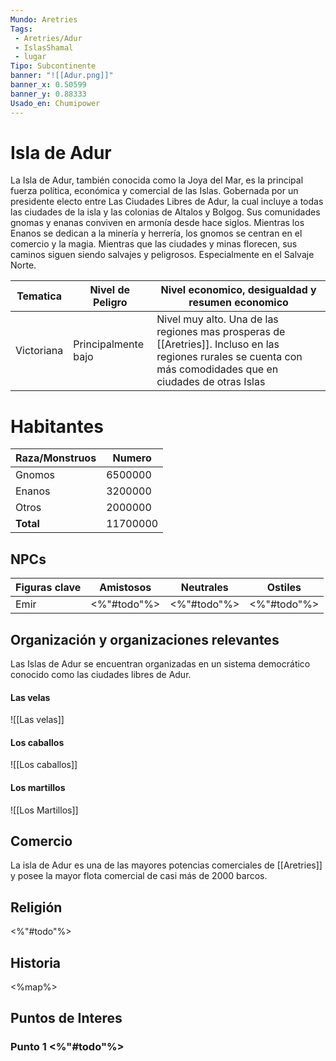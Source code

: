 ```yaml
---
Mundo: Aretries
Tags:
 - Aretries/Adur
 - IslasShamal
 - lugar
Tipo: Subcontinente
banner: "![[Adur.png]]"
banner_x: 0.50599
banner_y: 0.88333
Usado_en: Chumipower
---
```

# Isla de Adur
La Isla de Adur, también conocida como la Joya del Mar, es la principal fuerza política, económica y comercial de las Islas. Gobernada por un presidente electo entre Las Ciudades Libres de Adur, la cual incluye a todas las ciudades de la isla y las colonias de Altalos y Bolgog. Sus comunidades gnomas y enanas conviven en armonía desde hace siglos. Mientras los Enanos se dedican a la minería y herrería, los gnomos se centran en el comercio y la magia. Mientras que las ciudades y minas florecen, sus caminos siguen siendo salvajes y peligrosos. Especialmente en el Salvaje Norte.

| Tematica    | Nivel de Peligro    | Nivel economico, desigualdad y resumen economico                                                                                                                |
| ----------- | ------------------- | --------------------------------------------------------------------------------------------------------------------------------------------------------------- |
| Victoriana  | Principalmente bajo | Nivel muy alto. Una de las regiones mas prosperas de [[Aretries]]. Incluso en las regiones rurales se cuenta con más comodidades que en ciudades de otras Islas | 

# Habitantes
| Raza/Monstruos | Numero   |
| -------------- | -------- |
| Gnomos         | 6500000  |
| Enanos         | 3200000  |
| Otros          | 2000000  |
| **Total**      | 11700000 |
<!-- TBLFM: @>$2=sum(@I..@-1) -->

## NPCs

| Figuras clave | Amistosos   | Neutrales   | Ostiles     |
| ------------- | ----------- | ----------- | ----------- |
| Emir          | <%"#todo"%> | <%"#todo"%> | <%"#todo"%> |

## Organización y organizaciones relevantes 
Las Islas de Adur se encuentran organizadas en un sistema democrático conocido como las ciudades libres de Adur. 
#### Las velas
![[Las velas]]
#### Los caballos
![[Los caballos]]
#### Los martillos
![[Los Martillos]]


## Comercio
La isla de Adur es una de las mayores potencias comerciales de [[Aretries]] y posee la mayor flota comercial de casi más de 2000 barcos. 
## Religión
<%"#todo"%>
## Historia

<%map%>

## Puntos de Interes

### Punto 1 <%"#todo"%>
